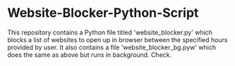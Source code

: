 # Website-Blocker-Python-Script
This repository contains a Python file titled 'website_blocker.py' which blocks a list of websites to open up in browser between the specified hours provided by user.
It also contains a file 'website_blocker_bg.pyw' which does the same as above but runs in background.
Check.
